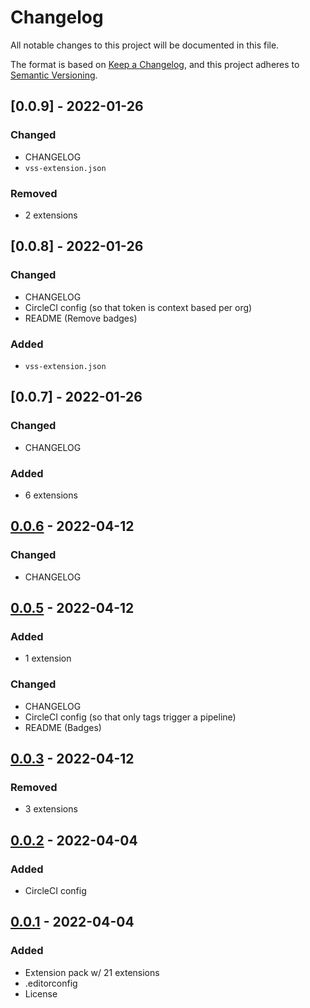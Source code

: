 # Changelog

<!-- https://github.com/DavidAnson/markdownlint#rules--aliases-->
<!-- markdownlint-disable MD022 MD024 MD032 -->

All notable changes to this project will be documented in this file.

The format is based on [Keep a Changelog](https://keepachangelog.com/en/1.0.0/),
and this project adheres to [Semantic Versioning](https://semver.org/spec/v2.0.0.html).

<!--
## [Unreleased] - YYYY-MM-DD
### Added
### Changed
### Removed
### Fixed
-->

## [0.0.9] - 2022-01-26
### Changed
- CHANGELOG
- `vss-extension.json`
### Removed
- 2 extensions

## [0.0.8] - 2022-01-26
### Changed
- CHANGELOG
- CircleCI config (so that token is context based per org)
- README (Remove badges)
### Added
- `vss-extension.json`

## [0.0.7] - 2022-01-26
### Changed
- CHANGELOG
### Added
- 6 extensions

## [0.0.6] - 2022-04-12
### Changed
- CHANGELOG

## [0.0.5] - 2022-04-12
### Added
- 1 extension
### Changed
- CHANGELOG
- CircleCI config (so that only tags trigger a pipeline)
- README (Badges)

## [0.0.3] - 2022-04-12
### Removed
- 3 extensions

## [0.0.2] - 2022-04-04
### Added
- CircleCI config

## [0.0.1] - 2022-04-04
### Added
- Extension pack w/ 21 extensions
- .editorconfig
- License

<!-- [Unreleased]: https://github.com/NdagiStanley/essentials-ext-pack/compare/v0.0.4...HEAD -->
[0.0.6]: https://github.com/NdagiStanley/essentials-ext-pack/compare/v0.0.5...v0.0.6
[0.0.5]: https://github.com/NdagiStanley/essentials-ext-pack/compare/v0.0.3...v0.0.5
[0.0.3]: https://github.com/NdagiStanley/essentials-ext-pack/compare/v0.0.2...v0.0.3
[0.0.2]: https://github.com/NdagiStanley/essentials-ext-pack/compare/v0.0.1...v0.0.2
[0.0.1]: https://github.com/NdagiStanley/essentials-ext-pack/releases/tag/v0.0.1
